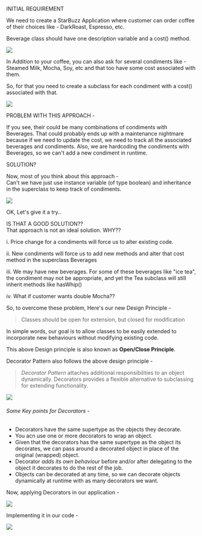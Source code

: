 INITIAL REQUIREMENT

We need to create a StarBuzz Application where customer can order coffee of their choices like - DarkRoast, Espresso, etc.

Beverage class should have one description variable and a cost() method.

![](https://github.com/chandan13tiwari/design-patterns/blob/master/src/main/resources/decorator-pattern-diagrams/1.jpg)

In Addition to your coffee, you can also ask for several condiments like - Steamed Milk, Mocha, Soy, etc and that too have some cost associated with them.

So, for that you need to create a subclass for each condiment with a cost() associated with that.

![](https://github.com/chandan13tiwari/design-patterns/blob/master/src/main/resources/decorator-pattern-diagrams/2.jpg)



PROBLEM WITH THIS APPROACH -

If you see, their could be many combinations of condiments with Beverages. That could probably ends up with a maintenance nightmare because if we need to update the cost, we need to track all the associated beverages and condiments. Also, we are hardcoding the condiments with Beverages, so we can't add a new condiment in runtime.

SOLUTION?

Now, most of you think about this approach - <br />
Can't we have just use instance variable (of type boolean) and inheritance in the superclass to keep track of condiments.

![](https://github.com/chandan13tiwari/design-patterns/blob/master/src/main/resources/decorator-pattern-diagrams/3.jpg)


OK, Let's give it a try..


IS THAT A GOOD SOLUTION??
<br />
That approach is not an ideal solution. WHY??

i. Price change for a condiments will force us to alter existing code.

ii. New condiments will force us to add new methods and alter that cost method in the superclass Beverages

iii. We may have new beverages. For some of these beverages like "ice tea", the condiment may not be appropriate, and yet the Tea subclass will still inherit methods like hasWhip()

iv. What if customer wants double Mocha??


So, to overcome these problem, Here's our new Design Principle - 

> Classes should be open for extension, but closed for modification

In simple words, our goal is to allow classes to be easily extended to incorporate new behaviours without modifying existing code.

This above Design principle is also known as **Open/Close Principle**.


Decorator Pattern also follows the above design principle - 

> *Decorator Pattern* attaches additional responsibilities to an object dynamically. Decorators provides a flexible alternative to subclassing for extending functionality.


![](https://github.com/chandan13tiwari/design-patterns/blob/master/src/main/resources/decorator-pattern-diagrams/5.jpg)


###### Some Key points for Decorators - 

* Decorators have the same supertype as the objects they decorate.
* You acn use one or more decorators to wrap an object.
* Given that the decorators has the same supertype as the object its decorates, we can pass around a decorated object in place of the original (wrapped) object.
* Decorator *adds its own behaviour* before and/or after delegating to the object it decorates to do the rest of the job.
* Objects can be decorated at any time, so we can decorate objects dynamically at runtime with as many decorators we want.

Now, applying Decorators in our application - 


![](https://github.com/chandan13tiwari/design-patterns/blob/master/src/main/resources/decorator-pattern-diagrams/4.jpg)



Implementing it in our code - 


![](https://github.com/chandan13tiwari/design-patterns/blob/master/src/main/resources/decorator-pattern-diagrams/6.jpg)

